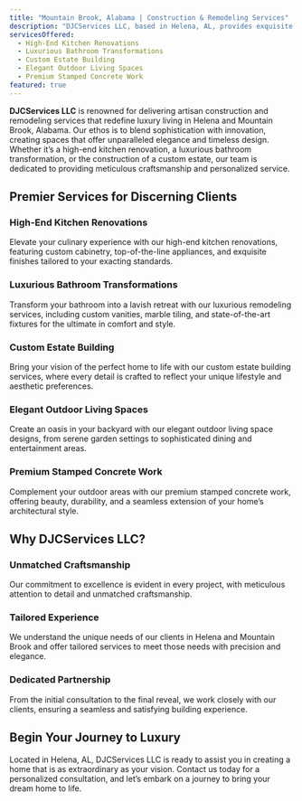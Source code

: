```yaml
---
title: "Mountain Brook, Alabama | Construction & Remodeling Services"
description: "DJCServices LLC, based in Helena, AL, provides exquisite construction and remodeling services throughout Helena and Mountain Brook, Alabama, crafting luxurious living spaces that embody sophistication and timeless elegance."
servicesOffered:
  - High-End Kitchen Renovations
  - Luxurious Bathroom Transformations
  - Custom Estate Building
  - Elegant Outdoor Living Spaces
  - Premium Stamped Concrete Work
featured: true
---
```


**DJCServices LLC** is renowned for delivering artisan construction and remodeling services that redefine luxury living in Helena and Mountain Brook, Alabama. Our ethos is to blend sophistication with innovation, creating spaces that offer unparalleled elegance and timeless design. Whether it’s a high-end kitchen renovation, a luxurious bathroom transformation, or the construction of a custom estate, our team is dedicated to providing meticulous craftsmanship and personalized service.

## Premier Services for Discerning Clients

### High-End Kitchen Renovations

Elevate your culinary experience with our high-end kitchen renovations, featuring custom cabinetry, top-of-the-line appliances, and exquisite finishes tailored to your exacting standards.

### Luxurious Bathroom Transformations

Transform your bathroom into a lavish retreat with our luxurious remodeling services, including custom vanities, marble tiling, and state-of-the-art fixtures for the ultimate in comfort and style.

### Custom Estate Building

Bring your vision of the perfect home to life with our custom estate building services, where every detail is crafted to reflect your unique lifestyle and aesthetic preferences.

### Elegant Outdoor Living Spaces

Create an oasis in your backyard with our elegant outdoor living space designs, from serene garden settings to sophisticated dining and entertainment areas.

### Premium Stamped Concrete Work

Complement your outdoor areas with our premium stamped concrete work, offering beauty, durability, and a seamless extension of your home’s architectural style.

## Why DJCServices LLC?

### Unmatched Craftsmanship

Our commitment to excellence is evident in every project, with meticulous attention to detail and unmatched craftsmanship.

### Tailored Experience

We understand the unique needs of our clients in Helena and Mountain Brook and offer tailored services to meet those needs with precision and elegance.

### Dedicated Partnership

From the initial consultation to the final reveal, we work closely with our clients, ensuring a seamless and satisfying building experience.

## Begin Your Journey to Luxury

Located in Helena, AL, DJCServices LLC is ready to assist you in creating a home that is as extraordinary as your vision. Contact us today for a personalized consultation, and let’s embark on a journey to bring your dream home to life.
